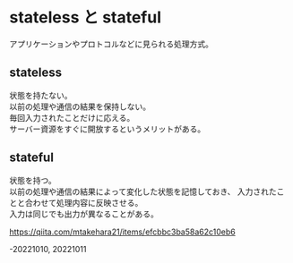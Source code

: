 # stateless と stateful  
アプリケーションやプロトコルなどに見られる処理方式。  

## stateless  
状態を持たない。  
以前の処理や通信の結果を保持しない。  
毎回入力されたことだけに応える。  
サーバー資源をすぐに開放するというメリットがある。  

## stateful  
状態を持つ。  
以前の処理や通信の結果によって変化した状態を記憶しておき、
入力されたことと合わせて処理内容に反映させる。  
入力は同じでも出力が異なることがある。  

https://qiita.com/mtakehara21/items/efcbbc3ba58a62c10eb6  

-20221010, 20221011
